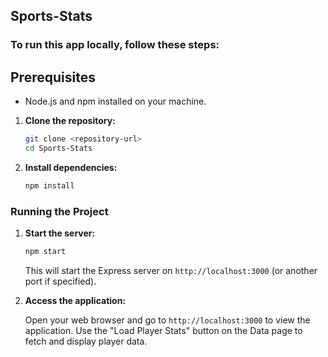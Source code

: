 ## Sports-Stats

### To run this app locally, follow these steps:

## Prerequisites

- Node.js and npm installed on your machine.

1. **Clone the repository:**

    ```bash
    git clone <repository-url>
    cd Sports-Stats
    ```

2. **Install dependencies:**

    ```bash
    npm install
    ```

### Running the Project

1. **Start the server:**

    ```bash
    npm start
    ```

    This will start the Express server on `http://localhost:3000` (or another port if specified).

2. **Access the application:**

    Open your web browser and go to `http://localhost:3000` to view the application. Use the "Load Player Stats" button on the Data page to fetch and display player data.
